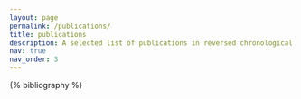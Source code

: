 ```yaml
---
layout: page
permalink: /publications/
title: publications
description: A selected list of publications in reversed chronological order. generated by jekyll-scholar.<br> A complete list of my publications over Astrophysics can be found <a href="https://ui.adsabs.harvard.edu/search/fq=%7B!type%3Daqp%20v%3D%24fq_database%7D&fq_database=(database%3Aastronomy%20OR%20database%3Aphysics)&q=%20%20author%3A%22sarron%2C%20f%22&sort=date%20desc%2C%20bibcode%20desc&p_=0"> here at NASA ADS</a>
nav: true
nav_order: 3
---
```


<!-- _pages/publications.md -->
<div class="publications">

{% bibliography %}

</div>
